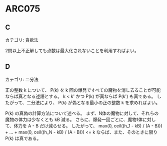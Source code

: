 # ARC075

## C
カテゴリ: 貪欲法

2問以上不正解しても点数は最大化されないことを利用すればよい。

## D
カテゴリ: 二分法

正の整数 k について、 P(k) を k 回の爆発ですべての魔物を消し去ることが可能ならば真となる述語とする。
k < k' かつ P(k) が真ならば P(k') も真である。
したがって、二分法により、 P(k) が偽となる最小の正の整数 k を求めればよい。

P(k) の真偽の計算方法について述べる。
まず、N体の魔物に対して、それらの魔物の体力は少なくとも kB 減る。
さらに、爆発一回ごとに、魔物1体に対して、体力を A - B だけ減らせる。
したがって、 max(0, ceil((h_1 - kB) / (A - B))) + ... + max(0, ceil((h_N - kB) / (A - B))) <= k
ならば、また、そのときに限り P(k) は真である。
